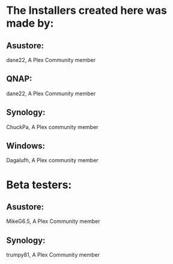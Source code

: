 # The Installers created here was made by:

## Asustore:
dane22, A Plex Community member

## QNAP:
dane22, A Plex Community member

## Synology:
ChuckPa, A Plex community member

## Windows:
Dagalufh, A Plex community member

# Beta testers:

## Asustore:
MikeG6.5, A Plex Community member

## Synology:
trumpy81, A Plex Community member
